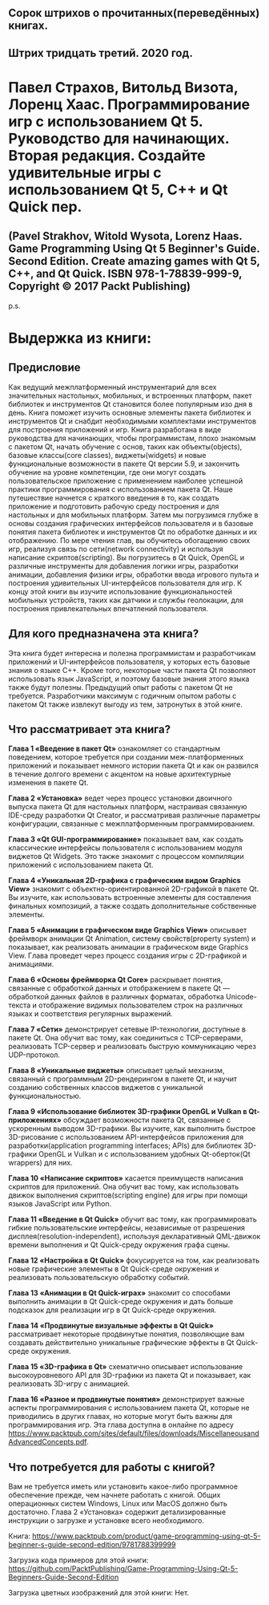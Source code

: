## Сорок штрихов о прочитанных(переведённых) книгах. 
## Штрих тридцать третий. 2020 год.

# Павел Страхов, Витольд Визота, Лоренц Хаас. Программирование игр с использованием Qt 5. Руководство для начинающих. Вторая редакция. Создайте удивительные игры с использованием Qt 5, C++ и Qt Quick пер.
## (Pavel Strakhov, Witold Wysota, Lorenz Haas. Game Programming Using Qt 5 Beginner's Guide. Second Edition. Create amazing games with Qt 5, C++, and Qt Quick. ISBN 978-1-78839-999-9, Copyright © 2017 Packt Publishing)

p.s.

# Выдержка из книги:

## Предисловие

Как ведущий межплатформенный инструментарий для всех значительных настольных, мобильных, и встроенных платформ, пакет библиотек и инструментов Qt становится более популярным изо дня в день. Книга поможет изучить основные элементы пакета библиотек и инструментов Qt и снабдит необходимыми комплектами инструментов для построения приложений и игр. Книга разработана в виде руководства для начинающих, чтобы программистам, плохо знакомым с пакетом Qt, начать обучение с основ, таких как объекты(objects), базовые классы(core classes), виджеты(widgets) и новые функциональные возможности в пакете Qt версии 5.9, и закончить обучение на уровне компетенции, где они могут создать пользовательское приложение с применением наиболее успешной практики программирования с использованием пакета Qt.
Наше путешествие начнется с краткого введения в то, как создать приложение и подготовить рабочую среду построения и для настольных и для мобильных платформ. Затем мы погрузимся глубже в основы создания графических интерфейсов пользователя и в базовые понятия пакета библиотек и инструментов Qt по обработке данных и их отображению. По мере чтения глав, вы обучитесь обогащению своих игр, реализуя связь по сети(network connectivity) и используя написание скриптов(scripting). Вы погрузитесь в Qt Quick, OpenGL и различные инструменты для добавления логики игры, разработки анимации, добавления физики игры, обработки ввода игрового пульта и построения удивительных UI-интерфейсов пользователя для игр. К концу этой книги вы изучите использование функциональностей мобильных устройств, таких как датчики и службы геолокации, для построения привлекательных впечатлений пользователя.

## Для кого предназначена эта книга?

Эта книга будет интересна и полезна программистам и разработчикам приложений и UI-интерфейсов пользователя, у которых есть базовые знания о языке C++. Кроме того, некоторые части пакета Qt позволяют использовать язык JavaScript, и поэтому базовые знания этого языка также будут полезны. Предыдущий опыт работы с пакетом Qt не требуется. Разработчики максимум с годичным опытом работы с пакетом Qt также извлекут выгоду из тем, затронутых в этой книге.

## Что рассматривает эта книга?

**Глава 1 «Введение в пакет Qt»** ознакомляет со стандартным поведением, которое требуется при создании меж-платформенных приложений и показывает немного истории пакета Qt и как он развился в течение долгого времени с акцентом на новые архитектурные изменения в пакете Qt.

**Глава 2 «Установка»** ведет через процесс установки двоичного выпуска пакета Qt для настольных платформ, настраивая связанную IDE-среду разработки Qt Creator, и рассматривая различные параметры конфигурации, связанные с межплатформенным программированием.

**Глава 3 «Qt GUI-программирование»** показывает вам, как создать классические интерфейсы пользователя с использованием модуля виджетов Qt Widgets. Это также знакомит с процессом компиляции приложений с использованием пакета Qt.

**Глава 4 «Уникальная 2D-графика с графическим видом Graphics View»** знакомит с объектно-ориентированной 2D-графикой в пакете Qt. Вы изучите, как использовать встроенные элементы для составления финальных композиций, а также создать дополнительные собственные элементы.

**Глава 5 «Анимации в графическом виде Graphics View»** описывает фреймворк анимации Qt Animation, систему свойств(property system) и показывает, как реализовать анимации в графическом виде Graphics View. Глава проведет через процесс создания игры с 2D-графикой и анимациями.

**Глава 6 «Основы фреймворка Qt Core»** раскрывает понятия, связанные с обработкой данных и отображением в пакете Qt — обработкой данных файлов в различных форматах, обработка Unicode-текста и отображение видимых пользователем строк на различных языках и соответствия регулярных выражений.

**Глава 7 «Сети»** демонстрирует сетевые IP-технологии, доступные в пакете Qt. Она обучит вас тому, как соединиться с TCP-серверами, реализовать TCP-сервер и реализовать быструю коммуникацию через UDP-протокол.

**Глава 8 «Уникальные виджеты»** описывает целый механизм, связанный с программным 2D-рендерингом в пакете Qt, и научит созданию собственных классов виджетов с уникальной функциональностью.

**Глава 9 «Использование библиотек 3D-графики OpenGL и Vulkan в Qt-приложениях»** обсуждает возможности пакета Qt, связанные с ускоренным выводом 3D-графики. Вы изучите, как выполнить быстрое 3D-рисование с использованием API-интерфейсов приложения для разработки(application programming interfaces; APIs) для библиотек 3D-графики OpenGL и Vulkan и с использованием удобных Qt-оберток(Qt wrappers) для них.

**Глава 10 «Написание скриптов»** касается преимуществ написания скриптов для приложений. Она обучит вас тому, как использовать движок выполнения скриптов(scripting engine) для игры при помощи языков JavaScript или Python.

**Глава 11 «Введение в Qt Quick»** обучит вас тому, как программировать гибкие пользовательские интерфейсы, независимые от разрешения дисплея(resolution-independent), используя декларативный QML-движок времени выполнения и Qt Quick-среду окружения графа сцены.

**Глава 12 «Настройка в Qt Quick»** фокусируется на том, как реализовать новые графические элементы в Qt Quick-среде окружения и реализовать пользовательскую обработку событий.

**Глава 13 «Анимации в Qt Quick-играх»** знакомит со способами выполнить анимации в Qt Quick-среде окружения и дать больше подсказок для реализации игр в Qt Quick-среде окружения.

**Глава 14 «Продвинутые визуальные эффекты в Qt Quick»** рассматривает некоторые продвинутые понятия, позволяющие вам создавать действительно уникальные графические эффекты в Qt Quick-среде окружения.

**Глава 15 «3D-графика в Qt»** схематично описывает использование высокоуровневого API для 3D-графики из пакета Qt и показывает, как реализовать 3D-игру с анимацией.

**Глава 16 «Разное и продвинутые понятия»** демонстрирует важные аспекты программирования с использованием пакета Qt, которые не приводились в других главах, но которые могут быть важны для программирования игр. Эта глава доступна в онлайне по адресу https://www.packtpub.com/sites/default/files/downloads/MiscellaneousandAdvancedConcepts.pdf.

## Что потребуется для работы с книгой?

Вам не требуется иметь или установить какое-либо программное обеспечение прежде, чем начнете работать с книгой. Общих операционных систем Windows, Linux или MacOS должно быть достаточно. Глава 2 «Установка» содержит детализированные инструкции о загрузке и установке всего необходимого.

Книга:
https://www.packtpub.com/product/game-programming-using-qt-5-beginner-s-guide-second-edition/9781788399999

Загрузка кода примеров для этой книги:
https://github.com/PacktPublishing/Game-Programming-Using-Qt-5-Beginners-Guide-Second-Edition


Загрузка цветных изображений для этой книги:
Нет.
